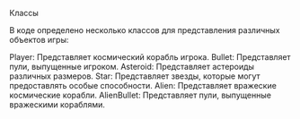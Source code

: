 Классы

В коде определено несколько классов для представления различных объектов игры:

Player: Представляет космический корабль игрока.
Bullet: Представляет пули, выпущенные игроком.
Asteroid: Представляет астероиды различных размеров.
Star: Представляет звезды, которые могут предоставлять особые способности.
Alien: Представляет вражеские космические корабли.
AlienBullet: Представляет пули, выпущенные вражескими кораблями.
